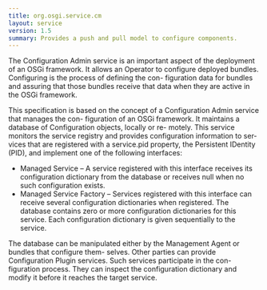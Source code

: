 ```yaml
---
title: org.osgi.service.cm
layout: service
version: 1.5
summary: Provides a push and pull model to configure components. 
---
```

The Configuration Admin service is an important aspect of the deployment of an OSGi framework. It allows an Operator to configure deployed bundles. Configuring is the process of defining the con- figuration data for bundles and assuring that those bundles receive that data when they are active in the OSGi framework.

This specification is based on the concept of a Configuration Admin service that manages the con- figuration of an OSGi framework. It maintains a database of Configuration objects, locally or re- motely. This service monitors the service registry and provides configuration information to ser- vices that are registered with a service.pid property, the Persistent IDentity (PID), and implement one of the following interfaces:

* Managed Service – A service registered with this interface receives its configuration dictionary from the database or receives null when no such configuration exists.
* Managed Service Factory – Services registered with this interface can receive several configuration dictionaries when registered. The database contains zero or more configuration dictionaries for this service. Each configuration dictionary is given sequentially to the service.

The database can be manipulated either by the Management Agent or bundles that configure them- selves. Other parties can provide Configuration Plugin services. Such services participate in the con- figuration process. They can inspect the configuration dictionary and modify it before it reaches the target service.
